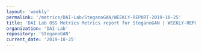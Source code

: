 ```yaml
---
layout: 'weekly'
permalink: '/metrics/DAI-Lab/SteganoGAN/WEEKLY-REPORT-2019-10-25'
title: 'DAI Lab OSS Metrics Metrics report for SteganoGAN | WEEKLY-REPORT-2019-10-25'
organization: 'DAI-Lab'
repository: 'SteganoGAN'
current_date: '2019-10-25'
---
```

